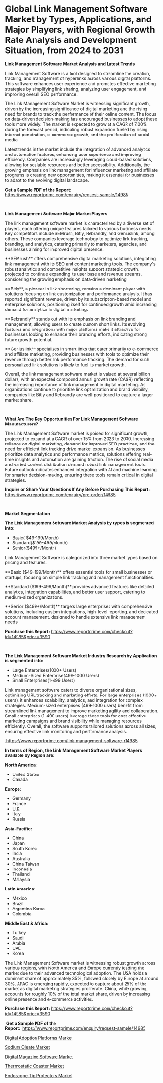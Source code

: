 <p><h1>Global Link Management Software Market by Types, Applications, and Major Players, with Regional Growth Rate Analysis and Development Situation, from 2024 to 2031</h1></p><p><strong>Link Management Software Market Analysis and Latest Trends</strong></p>
<p><p>Link Management Software is a tool designed to streamline the creation, tracking, and management of hyperlinks across various digital platforms. This software enhances user experience and promotes effective marketing strategies by simplifying link sharing, analyzing user engagement, and improving overall SEO performance. </p><p>The Link Management Software Market is witnessing significant growth, driven by the increasing significance of digital marketing and the rising need for brands to track the performance of their online content. The focus on data-driven decision-making has encouraged businesses to adopt these tools more widely. The market is expected to grow at a CAGR of 7.00% during the forecast period, indicating robust expansion fueled by rising internet penetration, e-commerce growth, and the proliferation of social media.</p><p>Latest trends in the market include the integration of advanced analytics and automation features, enhancing user experience and improving efficiency. Companies are increasingly leveraging cloud-based solutions, allowing for scalable resources and better accessibility. Additionally, the growing emphasis on link management for influencer marketing and affiliate programs is creating new opportunities, making it essential for businesses to adapt to the evolving digital landscape.</p></p>
<p><strong>Get a Sample PDF of the Report:&nbsp;</strong> <a href="https://www.reportprime.com/enquiry/request-sample/14985?utm_campaign=116&utm_medium=2&utm_source=Github&utm_content=ia&utm_term=29112024&utm_id=link-management-software">https://www.reportprime.com/enquiry/request-sample/14985</a></p>
<p>&nbsp;</p>
<p><strong>Link Management Software Major Market Players</strong></p>
<p><p>The link management software market is characterized by a diverse set of players, each offering unique features tailored to various business needs. Key competitors include SEMrush, Bitly, Rebrandly, and Geniuslink, among others. These companies leverage technology to optimize link tracking, branding, and analytics, catering primarily to marketers, agencies, and businesses aiming for improved digital presence.</p><p>**SEMrush** offers comprehensive digital marketing solutions, integrating link management with its SEO and content marketing tools. The company's robust analytics and competitive insights support strategic growth, projected to continue expanding its user base and revenue streams, considering the growing emphasis on data-driven marketing.</p><p>**Bitly**, a pioneer in link shortening, remains a dominant player with solutions focusing on link customization and performance analysis. It has reported significant revenue, driven by its subscription-based model and enterprise solutions, positioning itself for continued growth amid increasing demand for analytics in digital marketing.</p><p>**Rebrandly** stands out with its emphasis on link branding and management, allowing users to create custom short links. Its evolving features and integrations with major platforms make it attractive for businesses looking to enhance their branding efforts, indicating strong future growth potential.</p><p>**Geniuslink** specializes in smart links that cater primarily to e-commerce and affiliate marketing, providing businesses with tools to optimize their revenue through better link performance tracking. The demand for such personalized link solutions is likely to fuel its market growth.</p><p>Overall, the link management software market is valued at several billion dollars, with an expected compound annual growth rate (CAGR) reflecting the increasing importance of link management in digital marketing. As organizations continue to prioritize link optimization and brand visibility, companies like Bitly and Rebrandly are well-positioned to capture a larger market share.</p></p>
<p>&nbsp;</p>
<p><strong>What Are The Key Opportunities For Link Management Software Manufacturers?</strong></p>
<p><p>The Link Management Software market is poised for significant growth, projected to expand at a CAGR of over 15% from 2023 to 2030. Increasing reliance on digital marketing, demand for improved SEO practices, and the need for efficient link tracking drive market expansion. As businesses prioritize data analytics and performance metrics, solutions offering real-time insights and automation are gaining traction. The rise of social media and varied content distribution demand robust link management tools. Future outlook indicates enhanced integration with AI and machine learning for smarter decision-making, ensuring these tools remain critical in digital strategies.</p></p>
<p><strong>Inquire or Share Your Questions If Any Before Purchasing This Report:</strong> <a href="https://www.reportprime.com/enquiry/pre-order/14985?utm_campaign=116&utm_medium=2&utm_source=Github&utm_content=ia&utm_term=29112024&utm_id=link-management-software">https://www.reportprime.com/enquiry/pre-order/14985</a></p>
<p>&nbsp;</p>
<p><strong>Market Segmentation</strong></p>
<p><strong>The Link Management Software Market Analysis by types is segmented into:</strong></p>
<p><ul><li>Basic( $49-199/Month)</li><li>Standard($199-499/Month)</li><li>Senior($499+/Month)</li></ul></p>
<p><p>Link Management Software is categorized into three market types based on pricing and features. </p><p>**Basic ($49-199/Month)** offers essential tools for small businesses or startups, focusing on simple link tracking and management functionalities. </p><p>**Standard ($199-499/Month)** provides advanced features like detailed analytics, integration capabilities, and better user support, catering to medium-sized organizations. </p><p>**Senior ($499+/Month)** targets large enterprises with comprehensive solutions, including custom integrations, high-level reporting, and dedicated account management, designed to handle extensive link management needs.</p></p>
<p><strong>Purchase this Report:&nbsp;</strong><a href="https://www.reportprime.com/checkout?id=14985&price=3590&utm_campaign=116&utm_medium=2&utm_source=Github&utm_content=ia&utm_term=29112024&utm_id=link-management-software">https://www.reportprime.com/checkout?id=14985&price=3590</a></p>
<p>&nbsp;</p>
<p><strong>The Link Management Software Market Industry Research by Application is segmented into:</strong></p>
<p><ul><li>Large Enterprises(1000+ Users)</li><li>Medium-Sized Enterprise(499-1000 Users)</li><li>Small Enterprises(1-499 Users)</li></ul></p>
<p><p>Link management software caters to diverse organizational sizes, optimizing URL tracking and marketing efforts. For large enterprises (1000+ users), it enhances scalability, analytics, and integration for complex strategies. Medium-sized enterprises (499-1000 users) benefit from streamlined link management to improve marketing agility and collaboration. Small enterprises (1-499 users) leverage these tools for cost-effective marketing campaigns and brand visibility while managing resources efficiently. Overall, the software supports tailored solutions across all sizes, ensuring effective link monitoring and performance analysis.</p></p>
<p><a href="https://www.reportprime.com/link-management-software-r14985?utm_campaign=116&utm_medium=2&utm_source=Github&utm_content=ia&utm_term=29112024&utm_id=link-management-software">&nbsp;https://www.reportprime.com/link-management-software-r14985</a></p>
<p><strong>In terms of Region, the Link Management Software Market Players available by Region are:</strong></p>
<p>
    <p> <strong> North America: </strong>
        <ul>
            <li>United States</li>
            <li>Canada</li>
        </ul>
        </p> 
    <p> <strong> Europe: </strong>
        <ul>
            <li>Germany</li>
            <li>France</li>
            <li>U.K.</li>
            <li>Italy</li>
            <li>Russia</li>
        </ul>
        </p> 
    <p> <strong> Asia-Pacific: </strong>
        <ul>
            <li>China</li>
            <li>Japan</li>
            <li>South Korea</li>
            <li>India</li>
            <li>Australia</li>
            <li>China Taiwan</li>
            <li>Indonesia</li>
            <li>Thailand</li>
            <li>Malaysia</li>
        </ul>
        </p> 
    <p> <strong> Latin America: </strong>
        <ul>
            <li>Mexico</li>
            <li>Brazil</li>
            <li>Argentina Korea</li>
            <li>Colombia</li>
        </ul>
        </p> 
    <p> <strong> Middle East & Africa: </strong>
        <ul>
            <li>Turkey</li>
            <li>Saudi</li>
            <li>Arabia</li>
            <li>UAE</li>
            <li>Korea</li>
        </ul>
    </p>
    </p>
<p><p>The Link Management Software market is witnessing robust growth across various regions, with North America and Europe currently leading the market due to their advanced technological adoption. The USA holds a dominant share of approximately 35%, followed closely by Europe at around 30%. APAC is emerging rapidly, expected to capture about 25% of the market as digital marketing strategies proliferate. China, while growing, accounts for roughly 10% of the total market share, driven by increasing online presence and e-commerce activities.</p></p>
<p><strong>Purchase this Report: </strong><a href="https://www.reportprime.com/checkout?id=14985&price=3590&utm_campaign=116&utm_medium=2&utm_source=Github&utm_content=ia&utm_term=29112024&utm_id=link-management-software">https://www.reportprime.com/checkout?id=14985&price=3590</a></p>
<p>&nbsp;<strong>Get a Sample PDF of the Report:&nbsp;&nbsp;</strong><a href="https://www.reportprime.com/enquiry/request-sample/14985?utm_campaign=116&utm_medium=2&utm_source=Github&utm_content=ia&utm_term=29112024&utm_id=link-management-software">https://www.reportprime.com/enquiry/request-sample/14985</a></p>
<p><strong></strong></p>
<p><p><a href="https://github.com/OlenFleming68/Market-Research-Report-List-1/blob/main/digital-adoption-platforms-market.md?utm_campaign=116&utm_medium=2&utm_source=Github&utm_content=ia&utm_term=29112024&utm_id=link-management-software">Digital Adoption Platforms Market</a></p><p><a href="https://issuu.com/reportprime-2/docs/sodium-oleate-market-size-2030.pptx?utm_campaign=116&utm_medium=2&utm_source=Github&utm_content=ia&utm_term=29112024&utm_id=link-management-software">Sodium Oleate Market</a></p><p><a href="https://github.com/XavierTyler76/Market-Research-Report-List-1/blob/main/digital-magazine-software-market.md?utm_campaign=116&utm_medium=2&utm_source=Github&utm_content=ia&utm_term=29112024&utm_id=link-management-software">Digital Magazine Software Market</a></p><p><a href="https://www.linkedin.com/pulse/thermostatic-coaster-market-transformation-comparative-8nzyf?utm_campaign=116&utm_medium=2&utm_source=Github&utm_content=ia&utm_term=29112024&utm_id=link-management-software">Thermostatic Coaster Market</a></p><p><a href="https://www.linkedin.com/pulse/endoscope-tip-protectors-market-global-regional-analysis-qfgqe?utm_campaign=116&utm_medium=2&utm_source=Github&utm_content=ia&utm_term=29112024&utm_id=link-management-software">Endoscope Tip Protectors Market</a></p></p>